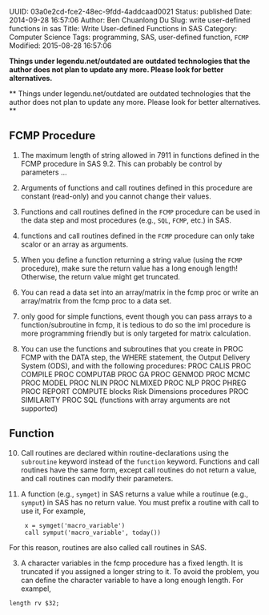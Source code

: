 UUID: 03a0e2cd-fce2-48ec-9fdd-4addcaad0021
Status: published
Date: 2014-09-28 16:57:06
Author: Ben Chuanlong Du
Slug: write user-defined functions in sas
Title: Write User-defined Functions in SAS
Category: Computer Science
Tags: programming, SAS, user-defined function, `FCMP`
Modified: 2015-08-28 16:57:06

**Things under legendu.net/outdated are outdated technologies that the author does not plan to update any more. Please look for better alternatives.**

**
Things under legendu.net/outdated are outdated technologies 
that the author does not plan to update any more. 
Please look for better alternatives.
**

## FCMP Procedure

1. The maximum length of string allowed in 7911 
in functions defined in the FCMP procedure in SAS 9.2.
This can probably be control by parameters ...

1. Arguments of functions and call routines defined in this procedure 
are constant (read-only) and you cannot change their values.

2. Functions and call routines defined in the `FCMP` procedure
can be used in the data step and most procedures (e.g., `SQL`, `FCMP`, etc.) in SAS.

3. functions and call routines defined in the `FCMP` procedure 
can only take scalor or an array as arguments.


4. When you define a function returning a string value 
(using the `FCMP` procedure), 
make sure the return value has a long enough length!
Otherwise, 
the return value might get truncated.

5. You can read a data set into an array/matrix in the fcmp proc 
or write an array/matrix from the fcmp proc to a data set.

6. only good for simple functions,
event though you can pass arrays to a function/subroutine in fcmp, it is tedious to do so
the iml procedure is more programming friendly but is only targeted for matrix calculation.


7. You can use the functions and subroutines that you create in PROC FCMP with the DATA step, the WHERE statement, the Output Delivery System (ODS), and with the following procedures:
PROC CALIS
PROC COMPILE
PROC COMPUTAB
PROC GA
PROC GENMOD
PROC MCMC
PROC MODEL
PROC NLIN
PROC NLMIXED
PROC NLP
PROC PHREG
PROC REPORT COMPUTE blocks
Risk Dimensions procedures
PROC SIMILARITY
PROC SQL (functions with array arguments are not supported)
## Function

10. Call routines are declared within routine-declarations 
using the `subroutine` keyword instead of the `function` keyword. 
Functions and call routines have the same form, 
except call routines do not return a value, 
and call routines can modify their parameters.

2. A function (e.g., `symget`) in SAS returns a value while a routinue (e.g., `symput`) in SAS has no return value. 
You must prefix a routine with call to use it,
For example,

        x = symget('macro_variable')
        call symput('macro_variable', today())

For this reason, 
routines are also called call routines in SAS.

3. A character variables in the fcmp procedure has a fixed length. 
It is truncated if you assigned a longer string to it.
To avoid the problem, 
you can define the character variable to have a long enough length.
For exampel,
```SAS
length rv $32; 
```
